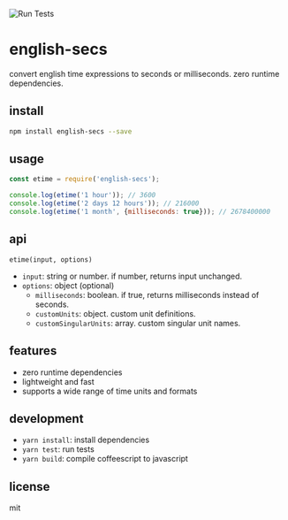 ![Run Tests](../../actions/workflows/test.yml/badge.svg)

# english-secs

convert english time expressions to seconds or milliseconds. zero runtime dependencies.

## install

```bash
npm install english-secs --save
```

## usage

```javascript
const etime = require('english-secs');

console.log(etime('1 hour')); // 3600
console.log(etime('2 days 12 hours')); // 216000
console.log(etime('1 month', {milliseconds: true})); // 2678400000
```

## api

`etime(input, options)`

- `input`: string or number. if number, returns input unchanged.
- `options`: object (optional)
  - `milliseconds`: boolean. if true, returns milliseconds instead of seconds.
  - `customUnits`: object. custom unit definitions.
  - `customSingularUnits`: array. custom singular unit names.

## features

- zero runtime dependencies
- lightweight and fast
- supports a wide range of time units and formats

## development

- `yarn install`: install dependencies
- `yarn test`: run tests
- `yarn build`: compile coffeescript to javascript

## license

mit

